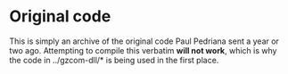 # Original code
This is simply an archive of the original code Paul Pedriana sent a year or two ago. Attempting to compile this verbatim **will not work**, which is why the code in ../gzcom-dll/* is being used in the first place.